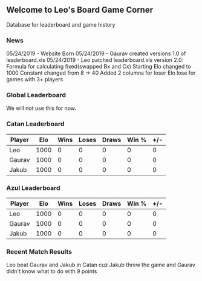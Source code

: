 ## Welcome to Leo's Board Game Corner

Database for leaderboard and game history

### News

05/24/2019 - Website Born
05/24/2019 - Gaurav created versions 1.0 of leaderboard.xls
05/24/2019 - Leo patched leaderboard.xls
version 2.0:
  Formula for calculating fixed(swapped Bx and Cx)
  Starting Elo changed to 1000
  Constant changed from 8 -> 40
  Added 2 columns for loser Elo lose for games with 3+ players

### Global Leaderboard

We will not use this for now.

### Catan Leaderboard

| Player | Elo  | Wins | Loses | Draws | Win % | +/- |
|--------|------|------|-------|-------|-------|-----|
| Leo    | 1000 | 0    | 0     | 0     | 0     | 0   |
| Gaurav | 1000 | 0    | 0     | 0     | 0     | 0   |
| Jakub  | 1000 | 0    | 0     | 0     | 0     | 0   |

### Azul Leaderboard

| Player | Elo  | Wins | Loses | Draws | Win % | +/- |
|--------|------|------|-------|-------|-------|-----|
| Leo    | 1000 | 0    | 0     | 0     | 0     | 0   |
| Gaurav | 1000 | 0    | 0     | 0     | 0     | 0   |
| Jakub  | 1000 | 0    | 0     | 0     | 0     | 0   |

### Recent Match Results

Leo beat Gaurav and Jakub in Catan cuz Jakub threw the game and Gaurav didn't know what to do with 9 points
